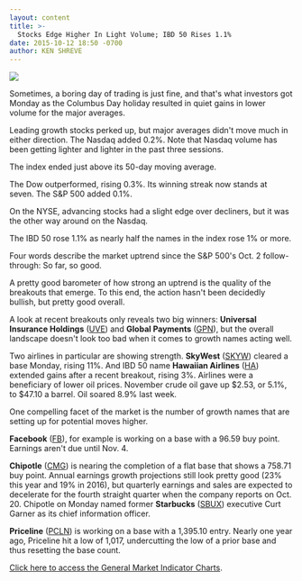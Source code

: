 ```yaml
---
layout: content
title: >-
  Stocks Edge Higher In Light Volume; IBD 50 Rises 1.1%
date: 2015-10-12 18:50 -0700
author: KEN SHREVE
---
```






![](https://www.investors.com/wp-content/uploads/ibd-migrated-images/MPv_151013_635802609120155957.png)









  

Sometimes, a boring day of trading is just fine, and that's what investors got Monday as the Columbus Day holiday resulted in quiet gains in lower volume for the major averages.

  

Leading growth stocks perked up, but major averages didn't move much in either direction. The Nasdaq added 0.2%. Note that Nasdaq volume has been getting lighter and lighter in the past three sessions.

  

The index ended just above its 50-day moving average.

  

The Dow outperformed, rising 0.3%. Its winning streak now stands at seven. The S&P 500 added 0.1%.

  

On the NYSE, advancing stocks had a slight edge over decliners, but it was the other way around on the Nasdaq.

  

The IBD 50 rose 1.1% as nearly half the names in the index rose 1% or more.

  

Four words describe the market uptrend since the S&P 500's Oct. 2 follow-through: So far, so good.

  

A pretty good barometer of how strong an uptrend is the quality of the breakouts that emerge. To this end, the action hasn't been decidedly bullish, but pretty good overall.

  

A look at recent breakouts only reveals two big winners: **Universal Insurance Holdings** ([UVE](https://research.investors.com/quote.aspx?symbol=UVE)) and **Global Payments** ([GPN](https://research.investors.com/quote.aspx?symbol=GPN)), but the overall landscape doesn't look too bad when it comes to growth names acting well.

  

Two airlines in particular are showing strength. **SkyWest** ([SKYW](https://research.investors.com/quote.aspx?symbol=SKYW)) cleared a base Monday, rising 11%. And IBD 50 name **Hawaiian Airlines** ([HA](https://research.investors.com/quote.aspx?symbol=HA)) extended gains after a recent breakout, rising 3%. Airlines were a beneficiary of lower oil prices. November crude oil gave up $2.53, or 5.1%, to $47.10 a barrel. Oil soared 8.9% last week.

  

One compelling facet of the market is the number of growth names that are setting up for potential moves higher.

  

**Facebook** ([FB](https://research.investors.com/quote.aspx?symbol=FB)), for example is working on a base with a 96.59 buy point. Earnings aren't due until Nov. 4.

  

**Chipotle** ([CMG](https://research.investors.com/quote.aspx?symbol=CMG)) is nearing the completion of a flat base that shows a 758.71 buy point. Annual earnings growth projections still look pretty good (23% this year and 19% in 2016), but quarterly earnings and sales are expected to decelerate for the fourth straight quarter when the company reports on Oct. 20. Chipotle on Monday named former **Starbucks** ([SBUX](https://research.investors.com/quote.aspx?symbol=SBUX)) executive Curt Garner as its chief information officer.

  

**Priceline** ([PCLN](https://research.investors.com/quote.aspx?symbol=PCLN)) is working on a base with a 1,395.10 entry. Nearly one year ago, Priceline hit a low of 1,017, undercutting the low of a prior base and thus resetting the base count.

  

[Click here to access the General Market Indicator Charts](https://www.investors.com/pdf/GMI_101315.pdf).




